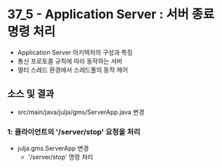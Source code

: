 # 37_5 - Application Server : 서버 종료 명령 처리

- Application Server 아키텍처의 구성과 특징
- 통신 프로토콜 규칙에 따라 동작하는 서버
- 멀티 스레드 환경에서 스레드풀의 동작 제어

## 소스 및 결과

- src/main/java/julja/gms/ServerApp.java 변경


### 1: 클라이언트의 '/server/stop' 요청을 처리

- julja.gms.ServerApp 변경
  - '/server/stop' 명령 처리
  